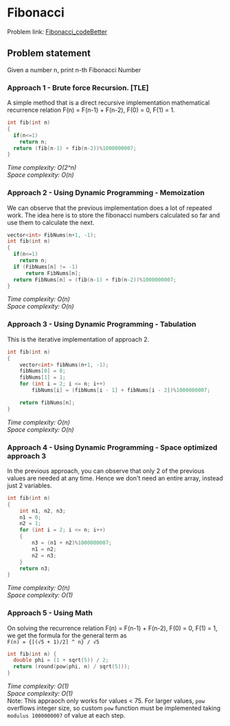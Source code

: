 # Fibonacci 
Problem link: [Fibonacci_codeBetter](https://www.hackerrank.com/contests/temp-1621067388/challenges/algorithm-fibonacci)     

## Problem statement
Given a number n, print n-th Fibonacci Number


### Approach 1 - Brute force Recursion. [TLE]  
A simple method that is a direct recursive implementation mathematical recurrence relation F(n) = F(n-1) + F(n-2), F(0) = 0, F(1) = 1.  
```cpp
int fib(int n)
{
  if(n<=1) 
    return n;
  return (fib(n-1) + fib(n-2))%1000000007;
}
```
*Time complexity: O(2^n)*    
*Space complexity: O(n)*

### Approach 2 - Using Dynamic Programming - Memoization
We can observe that the previous implementation does a lot of repeated work. The idea here is to store the fibonacci numbers calculated so far and use them to calculate the next.  
```cpp
vector<int> FibNums(n+1, -1);
int fib(int n)
{
  if(n<=1) 
    return n;
  if (FibNums[n] != -1)
      return FibNums[n];
  return FibNums[n] = (fib(n-1) + fib(n-2))%1000000007;
}
```
*Time complexity: O(n)*     
*Space complexity: O(n)*

### Approach 3 - Using Dynamic Programming - Tabulation
This is the iterative implementation of approach 2. 
```cpp
int fib(int n)
{
    vector<int> fibNums(n+1, -1);
    fibNums[0] = 0;
    fibNums[1] = 1;
    for (int i = 2; i <= n; i++)
        fibNums[i] = (fibNums[i - 1] + fibNums[i - 2])%1000000007;

    return fibNums[n];
}
```
*Time complexity: O(n)*     
*Space complexity: O(n)*

### Approach 4 - Using Dynamic Programming - Space optimized approach 3
In the previous approach, you can observe that only 2 of the previous values are needed at any time. Hence we don't need an entire array, instead just 2 variables.  
```cpp
int fib(int n)
{
    int n1, n2, n3;
    n1 = 0;
    n2 = 1;
    for (int i = 2; i <= n; i++)
    {
        n3 = (n1 + n2)%1000000007;
        n1 = n2;
        n2 = n3;
    }
    return n3;
}
```
*Time complexity: O(n)*     
*Space complexity: O(1)*

### Approach 5 - Using Math
On solving the recurrence relation F(n) = F(n-1) + F(n-2), F(0) = 0, F(1) = 1, we get the formula for the general term as     
`F(n) = {[(√5 + 1)/2] ^ n} / √5` 
```cpp
int fib(int n) {
  double phi = (1 + sqrt(5)) / 2;
  return (round(pow(phi, n) / sqrt(5)));
}
```
*Time complexity: O(1)*     
*Space complexity: O(1)*   
Note: This appraoch only works for values < 75. For larger values, `pow` overflows integer size, so custom `pow` function must be implemented taking `modulus 1000000007` of value at each step.



